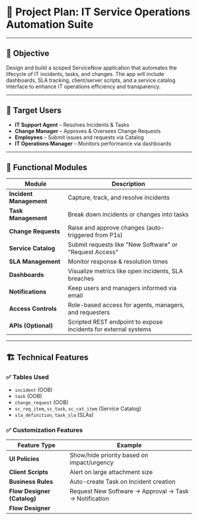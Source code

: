 # 📘 Project Plan: IT Service Operations Automation Suite

---

## 🎯 Objective

Design and build a scoped ServiceNow application that automates the lifecycle of IT incidents, tasks, and changes. The app will include dashboards, SLA tracking, client/server scripts, and a service catalog interface to enhance IT operations efficiency and transparency.

---

## 👤 Target Users

- **IT Support Agent** – Resolves Incidents & Tasks
- **Change Manager** – Approves & Oversees Change Requests
- **Employees** – Submit issues and requests via Catalog
- **IT Operations Manager** – Monitors performance via dashboards

---

## 🧩 Functional Modules

| Module | Description |
|--------|-------------|
| **Incident Management** | Capture, track, and resolve incidents |
| **Task Management** | Break down incidents or changes into tasks |
| **Change Requests** | Raise and approve changes (auto-triggered from P1s) |
| **Service Catalog** | Submit requests like "New Software" or "Request Access" |
| **SLA Management** | Monitor response & resolution times |
| **Dashboards** | Visualize metrics like open incidents, SLA breaches |
| **Notifications** | Keep users and managers informed via email |
| **Access Controls** | Role-based access for agents, managers, and requesters |
| **APIs (Optional)** | Scripted REST endpoint to expose incidents for external systems |

---

## 🏗️ Technical Features

### ✅ Tables Used

- `incident` (OOB)
- `task` (OOB)
- `change_request` (OOB)
- `sc_req_item`, `sc_task`, `sc_cat_item` (Service Catalog)
- `sla_definition`, `task_sla` (SLAs)

### ✅ Customization Features

| Feature Type | Example |
|--------------|---------|
| **UI Policies** | Show/hide priority based on impact/urgency |
| **Client Scripts** | Alert on large attachment size |
| **Business Rules** | Auto-create Task on Incident creation |
| **Flow Designer (Catalog)** | Request New Software → Approval → Task → Notification |
| **Flow Designer**
